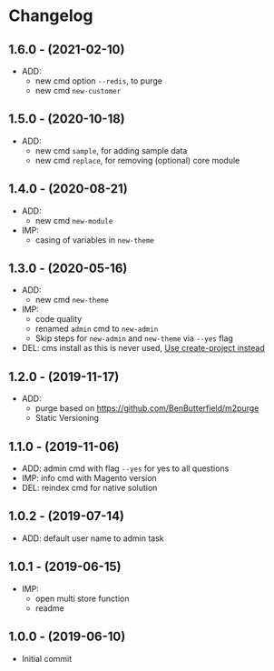 # Changelog

## 1.6.0 - (2021-02-10)
* ADD:
  * new cmd option `--redis`, to purge
  * new cmd `new-customer`

## 1.5.0 - (2020-10-18)
* ADD:
  * new cmd `sample`, for adding sample data
  * new cmd `replace`, for removing (optional) core module

## 1.4.0 - (2020-08-21)
* ADD:
  * new cmd `new-module`
* IMP:
  * casing of variables in `new-theme`

## 1.3.0 - (2020-05-16)
* ADD:
  * new cmd `new-theme`
* IMP:
  * code quality
  * renamed `admin` cmd to `new-admin`
  * Skip steps for `new-admin` and `new-theme` via `--yes` flag
* DEL: cms install as this is never used,
  [Use create-project instead](https://github.com/GrimLink/create-project)

## 1.2.0 - (2019-11-17)
* ADD:
  * purge based on https://github.com/BenButterfield/m2purge
  * Static Versioning

## 1.1.0 - (2019-11-06)
* ADD: admin cmd with flag `--yes` for yes to all questions
* IMP: info cmd with Magento version
* DEL: reindex cmd for native solution

## 1.0.2 - (2019-07-14)
* ADD: default user name to admin task

## 1.0.1 - (2019-06-15)
* IMP:
  * open multi store function
  * readme

## 1.0.0 - (2019-06-10)
* Initial commit
